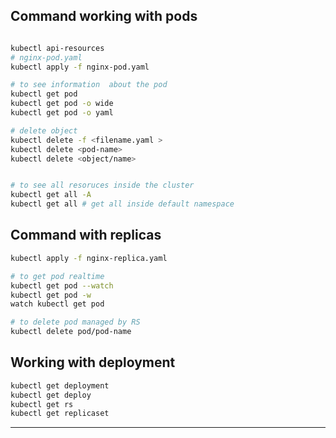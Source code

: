 
## Command working with pods 
```bash 

kubectl api-resources
# nginx-pod.yaml
kubectl apply -f nginx-pod.yaml

# to see information  about the pod 
kubectl get pod 
kubectl get pod -o wide
kubectl get pod -o yaml 

# delete object 
kubectl delete -f <filename.yaml >
kubectl delete <pod-name> 
kubectl delete <object/name>


# to see all resoruces inside the cluster
kubectl get all -A
kubectl get all # get all inside default namespace 
```

## Command with replicas 

```bash 
kubectl apply -f nginx-replica.yaml

# to get pod realtime 
kubectl get pod --watch 
kubectl get pod -w
watch kubectl get pod 

# to delete pod managed by RS
kubectl delete pod/pod-name 
```
## Working with deployment
```bash 
kubectl get deployment 
kubectl get deploy 
kubectl get rs 
kubectl get replicaset 
```

*** 




